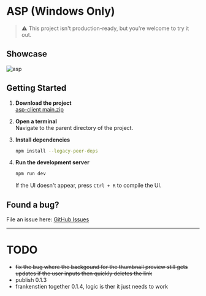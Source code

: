 # ASP (Windows Only)

> ⚠️ This project isn't production-ready, but you're welcome to try it out.

## Showcase
![asp](https://github.com/user-attachments/assets/ea9fc1e5-c631-454f-99a9-0bd669218cca)

## Getting Started

1. **Download the project**  
   [asp-client main.zip](https://github.com/logie-school/asp-client/archive/refs/heads/main.zip)

2. **Open a terminal**  
   Navigate to the parent directory of the project.

3. **Install dependencies**  
   ```bash
   npm install --legacy-peer-deps
   ```

4. **Run the development server**

   ```bash
   npm run dev
   ```

   If the UI doesn't appear, press `Ctrl + R` to compile the UI.

## Found a bug?

File an issue here: [GitHub Issues](https://github.com/logie-school/asp-client/issues)

---

# TODO
- ~~fix the bug where the backgound for the thumbnail preview still gets updates if the user inputs then quickly deletes the link~~
- publish 0.1.3
- frankenstien together 0.1.4, logic is ther it just needs to work
